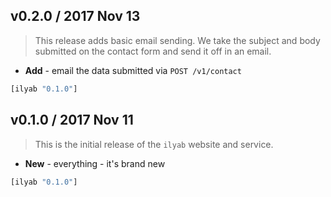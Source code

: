 ## v0.2.0 / 2017 Nov 13

> This release adds basic email sending. We take the subject and body submitted
> on the contact form and send it off in an email.

* **Add** - email the data submitted via `POST /v1/contact`

```clojure
[ilyab "0.1.0"]
```


## v0.1.0 / 2017 Nov 11

> This is the initial release of the `ilyab` website and service.

* **New** - everything - it's brand new

```clojure
[ilyab "0.1.0"]
```
